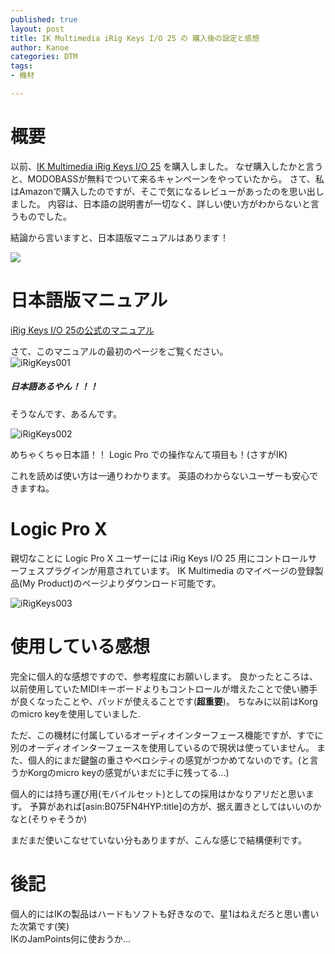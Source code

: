 ```yaml
---
published: true
layout: post
title: IK Multimedia iRig Keys I/O 25 の 購入後の設定と感想
author: Kanoe
categories: DTM
tags:
- 機材

---
```



# 概要  
以前、[IK Multimedia iRig Keys I/O 25](https://amzn.to/2RWoUjw) を購入しました。
なぜ購入したかと言うと、MODOBASSが無料でついて来るキャンペーンをやっていたから。
さて、私はAmazonで購入したのですが、そこで気になるレビューがあったのを思い出しました。
内容は、日本語の説明書が一切なく、詳しい使い方がわからないと言うものでした。

結論から言いますと、日本語版マニュアルはあります！

<!-- more -->

<a href="https://www.amazon.co.jp/gp/product/B075FMYW2G/ref=as_li_ss_il?ie=UTF8&psc=1&linkCode=li2&tag=ctoedtmer-22&linkId=8afb0028fbbcf4602bc5aa6066bc03cc&language=ja_JP" target="_blank"><img border="0" src="//ws-fe.amazon-adsystem.com/widgets/q?_encoding=UTF8&ASIN=B075FMYW2G&Format=_SL160_&ID=AsinImage&MarketPlace=JP&ServiceVersion=20070822&WS=1&tag=ctoedtmer-22&language=ja_JP" ></a><img src="https://ir-jp.amazon-adsystem.com/e/ir?t=ctoedtmer-22&language=ja_JP&l=li2&o=9&a=B075FMYW2G" width="1" height="1" border="0" alt="" style="border:none !important; margin:0px !important;" />

# 日本語版マニュアル
[iRig Keys I/O 25の公式のマニュアル](https://www.ikmultimedia.com/products/irigkeysio/index.php?pp=irig-keys-io-manuals)

さて、このマニュアルの最初のページをご覧ください。  
![iRigKeys001](https://cdn-ak.f.st-hatena.com/images/fotolife/K/Kanoe/20180922/20180922052331.png)
##### 日本語あるやん！！！
そうなんです、あるんです。

![iRigKeys002](https://cdn-ak.f.st-hatena.com/images/fotolife/K/Kanoe/20180922/20180922052711.png)

めちゃくちゃ日本語！！
Logic Pro での操作なんて項目も！(さすがIK)

これを読めば使い方は一通りわかります。
英語のわからないユーザーも安心できますね。

# Logic Pro X
親切なことに Logic Pro X ユーザーには iRig Keys I/O 25 用にコントロールサーフェスプラグインが用意されています。
IK Multimedia のマイページの登録製品(My Product)のページよりダウンロード可能です。

![iRigKeys003](https://cdn-ak.f.st-hatena.com/images/fotolife/K/Kanoe/20180922/20180922053637.png)

# 使用している感想
完全に個人的な感想ですので、参考程度にお願いします。
良かったところは、以前使用していたMIDIキーボードよりもコントロールが増えたことで使い勝手が良くなったことや、パッドが使えることです(<b>超重要</b>)。
ちなみに以前はKorgのmicro keyを使用していました.

ただ、この機材に付属しているオーディオインターフェース機能ですが、すでに別のオーディオインターフェースを使用しているので現状は使っていません。
また、個人的にまだ鍵盤の重さやベロシティの感覚がつかめてないのです。(と言うかKorgのmicro keyの感覚がいまだに手に残ってる...)

個人的には持ち運び用(モバイルセット)としての採用はかなりアリだと思います。
予算があれば[asin:B075FN4HYP:title]の方が、据え置きとしてはいいのかなと(そりゃそうか)

まだまだ使いこなせていない分もありますが、こんな感じで結構便利です。

# 後記
個人的にはIKの製品はハードもソフトも好きなので、星1はねえだろと思い書いた次第です(笑) <br>
IKのJamPoints何に使おうか...
